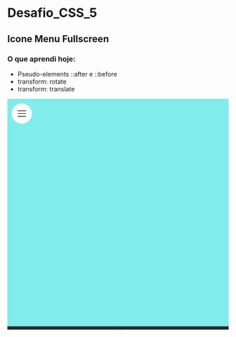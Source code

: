 # Desafio_CSS_5

## Icone Menu Fullscreen

### O que aprendi hoje:

- Pseudo-elements ::after e ::before
- transform: rotate
- transform: translate

![Imagem em gif do icone de menu fullscreen](https://github.com/jana-dev/Desafio_CSS_5/blob/master/css5.gif)


